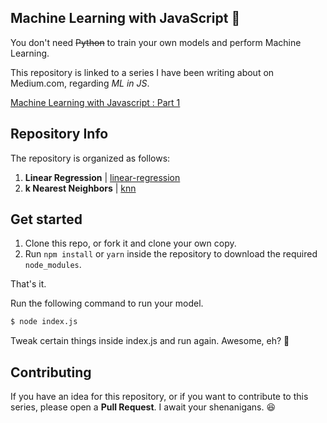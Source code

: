 ## Machine Learning with JavaScript :rocket:

You don't need ~~Python~~ to train your own models and perform Machine Learning.

This repository is linked to a series I have been writing about on Medium.com, regarding _ML in JS_. 

[Machine Learning with Javascript : Part 1](https://hackernoon.com/machine-learning-with-javascript-part-1-9b97f3ed4fe5)

## Repository Info

The repository is organized as follows:

1. **Linear Regression** | [linear-regression](https://github.com/abhisheksoni27/machine-learning-with-js/tree/master/linear-regression)
2. **k Nearest Neighbors** | [knn](https://github.com/abhisheksoni27/machine-learning-with-js/tree/master/knn)

## Get started

1. Clone this repo, or fork it and clone your own copy.
2. Run `npm install` or `yarn` inside the repository to download the required `node_modules`.

That's it. 

Run the following command to run your model.

```bash
$ node index.js
```
Tweak certain things inside index.js and run again. Awesome, eh? :tada:

## Contributing

If you have an idea for this repository, or if you want to contribute to this series, please open a **Pull Request**. I await your shenanigans. :laughing:

